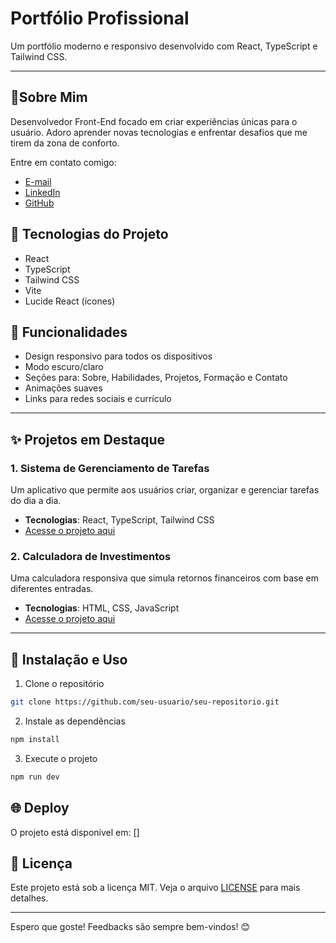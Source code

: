 # Portfólio Profissional

Um portfólio moderno e responsivo desenvolvido com React, TypeScript e Tailwind CSS.

---

## 🎯Sobre Mim

 Desenvolvedor Front-End focado em criar experiências únicas para o usuário. Adoro aprender novas tecnologias e enfrentar desafios que me tirem da zona de conforto.

Entre em contato comigo:
- [E-mail](mailto:seuemail@email.com)
- [LinkedIn](https://linkedin.com/in/seu-perfil)
- [GitHub](https://github.com/seu-usuario)

## 🚀 Tecnologias do Projeto

- React
- TypeScript
- Tailwind CSS
- Vite
- Lucide React (ícones)

## 🌟 Funcionalidades

- Design responsivo para todos os dispositivos
- Modo escuro/claro
- Seções para: Sobre, Habilidades, Projetos, Formação e Contato
- Animações suaves
- Links para redes sociais e currículo

---

## ✨ Projetos em Destaque

### 1. Sistema de Gerenciamento de Tarefas
Um aplicativo que permite aos usuários criar, organizar e gerenciar tarefas do dia a dia.
- **Tecnologias**: React, TypeScript, Tailwind CSS
- [Acesse o projeto aqui](https://link-para-o-projeto.com)

### 2. Calculadora de Investimentos
Uma calculadora responsiva que simula retornos financeiros com base em diferentes entradas.
- **Tecnologias**: HTML, CSS, JavaScript
- [Acesse o projeto aqui](https://link-para-o-projeto.com)


---

## 🔧 Instalação e Uso

1. Clone o repositório
```bash
git clone https://github.com/seu-usuario/seu-repositorio.git
```

2. Instale as dependências
```bash
npm install
```

3. Execute o projeto
```bash
npm run dev
```

## 🌐 Deploy

O projeto está disponível em: []

## 📝 Licença

Este projeto está sob a licença MIT. Veja o arquivo [LICENSE](LICENSE) para mais detalhes.

---

Espero que goste! Feedbacks são sempre bem-vindos! 😊
